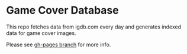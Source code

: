 # Game Cover Database

This repo fetches data from igdb.com every day and generates indexed data for game cover images.

Please see [gh-pages branch](https://github.com/SunshineStream/db/tree/gh-pages) for more info.
